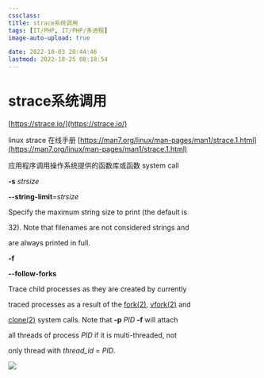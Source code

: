 ```yaml
---
cssclass:
title: strace系统调用
tags: [IT/PHP, IT/PHP/多进程]
image-auto-upload: true

date: 2022-10-03 20:44:46
lastmod: 2022-10-25 08:18:54
---
```

# strace系统调用
[https://strace.io/](https://strace.io/)

linux strace 在线手册 [https://man7.org/linux/man-pages/man1/strace.1.html](https://man7.org/linux/man-pages/man1/strace.1.html)

应用程序调用操作系统提供的函数库或函数 system call

**-s** _strsize_

**--string-limit**=_strsize_

Specify the maximum string size to print (the default is

32). Note that filenames are not considered strings and

are always printed in full.

**-f**

**--follow-forks**

Trace child processes as they are created by currently

traced processes as a result of the [fork(2)](https://man7.org/linux/man-pages/man2/fork.2.html), [vfork(2)](https://man7.org/linux/man-pages/man2/vfork.2.html) and

[clone(2)](https://man7.org/linux/man-pages/man2/clone.2.html) system calls. Note that **-p** _PID_ **-f** will attach

all threads of process _PID_ if it is multi-threaded, not

only thread with _thread_id_ = _PID_.

![](https://cdn.jsdelivr.net/gh/ayuayue/cdn/wolai/202112262052742.png)